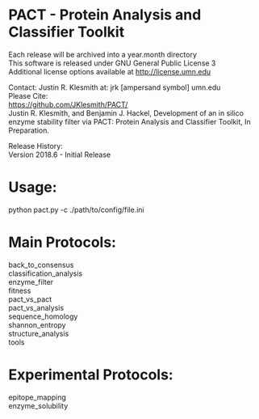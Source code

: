 # PACT - Protein Analysis and Classifier Toolkit<br />

Each release will be archived into a year.month directory<br/>
This software is released under GNU General Public License 3<br/>
Additional license options available at http://license.umn.edu<br/>

Contact: Justin R. Klesmith at: jrk [ampersand symbol] umn.edu<br/>
Please Cite:<br/>
https://github.com/JKlesmith/PACT/<br/>
Justin R. Klesmith, and Benjamin J. Hackel, Development of an in silico enzyme stability filter via PACT: Protein Analysis and Classifier Toolkit, In Preparation.<br/>


Release History:<br/>
Version 2018.6 - Initial Release<br/>

# Usage:<br />
python pact.py -c ./path/to/config/file.ini

# Main Protocols:<br />
back_to_consensus<br />
classification_analysis<br />
enzyme_filter<br />
fitness<br />
pact_vs_pact<br />
pact_vs_analysis<br />
sequence_homology<br />
shannon_entropy<br />
structure_analysis<br />
tools<br />

# Experimental Protocols:<br />
epitope_mapping<br />
enzyme_solubility<br />

